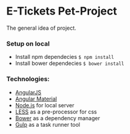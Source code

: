 # E-Tickets Pet-Project

The general idea of project.

### Setup on local
- Install npm dependecies ```$ npm install```
- Install bower dependecies ```$ bower install```

### Technologies:
- [AngularJS](https://angularjs.org/)
- [Angular Material](https://material.angularjs.org/latest/)
- [Node.js](http://nodejs.ru/) for local server
- [LESS](http://lesscss.org/) as a pre-processor for css
- [Bower](https://bower.io/) as a dependency manager
- [Gulp](http://gulpjs.com/) as a task runner tool
